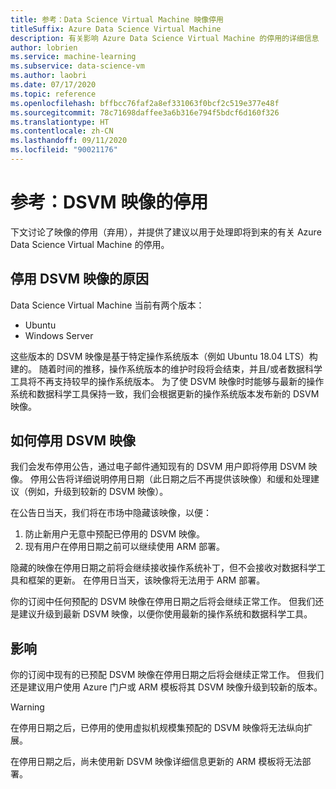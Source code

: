 ```yaml
---
title: 参考：Data Science Virtual Machine 映像停用
titleSuffix: Azure Data Science Virtual Machine
description: 有关影响 Azure Data Science Virtual Machine 的停用的详细信息
author: lobrien
ms.service: machine-learning
ms.subservice: data-science-vm
ms.author: laobri
ms.date: 07/17/2020
ms.topic: reference
ms.openlocfilehash: bffbcc76faf2a8ef331063f0bcf2c519e377e48f
ms.sourcegitcommit: 78c71698daffee3a6b316e794f5bdcf6d160f326
ms.translationtype: HT
ms.contentlocale: zh-CN
ms.lasthandoff: 09/11/2020
ms.locfileid: "90021176"
---
```

# <a name="reference-retirements-of-dsvm-images"></a>参考：DSVM 映像的停用

下文讨论了映像的停用（弃用），并提供了建议以用于处理即将到来的有关 Azure Data Science Virtual Machine 的停用。

## <a name="why-we-retire-dsvm-images"></a>停用 DSVM 映像的原因

Data Science Virtual Machine 当前有两个版本：

* Ubuntu
* Windows Server

这些版本的 DSVM 映像是基于特定操作系统版本（例如 Ubuntu 18.04 LTS）构建的。 随着时间的推移，操作系统版本的维护时段将会结束，并且/或者数据科学工具将不再支持较早的操作系统版本。 为了使 DSVM 映像时时能够与最新的操作系统和数据科学工具保持一致，我们会根据更新的操作系统版本发布新的 DSVM 映像。

## <a name="how-we-retire-dsvm-images"></a>如何停用 DSVM 映像

我们会发布停用公告，通过电子邮件通知现有的 DSVM 用户即将停用 DSVM 映像。 停用公告将详细说明停用日期（此日期之后不再提供该映像）和缓和处理建议（例如，升级到较新的 DSVM 映像）。

在公告日当天，我们将在市场中隐藏该映像，以便：

1. 防止新用户无意中预配已停用的 DSVM 映像。
2. 现有用户在停用日期之前可以继续使用 ARM 部署。

隐藏的映像在停用日期之前将会继续接收操作系统补丁，但不会接收对数据科学工具和框架的更新。 在停用日当天，该映像将无法用于 ARM 部署。

你的订阅中任何预配的 DSVM 映像在停用日期之后将会继续正常工作。 但我们还是建议升级到最新 DSVM 映像，以便你使用最新的操作系统和数据科学工具。

## <a name="impact"></a>影响

你的订阅中现有的已预配 DSVM 映像在停用日期之后将会继续正常工作。 但我们还是建议用户使用 Azure 门户或 ARM 模板将其 DSVM 映像升级到较新的版本。

> [!WARNING]
> 在停用日期之后，已停用的使用虚拟机规模集预配的 DSVM 映像将无法纵向扩展。
>
> 在停用日期之后，尚未使用新 DSVM 映像详细信息更新的 ARM 模板将无法部署。

